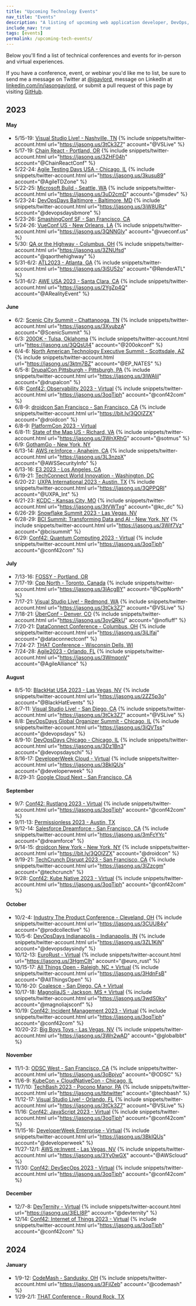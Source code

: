```yaml
---
title: "Upcoming Technology Events"
nav_title: "Events"
description: "A listing of upcoming web application developer, DevOps, and other technology events."
include_nav: true
tags: [events]
permalink: /upcoming-tech-events/
---
```


Below you'll find a list of technical conferences and events for in-person and virtual experiences.

If you have a conference, event, or webinar you'd like me to list, be sure to send me a message on Twitter at [@jgaylord](http://jasong.us/eUDX9v), message on LinkedIn at [linkedin.com/in/jasongaylord](http://jasong.us/linkedin), or submit a pull request of this page by visiting [GitHub](https://jasong.us/39JIVEO).

## 2023

#### May
- 5/15-19: [Visual Studio Live! - Nashville, TN](https://jasong.us/3ZPK46L)  {% include snippets/twitter-account.html url="https://jasong.us/3tCk3Z7" account="@VSLive" %}
- 5/17-19: [Chain React - Portland, OR](https://jasong.us/3XpjmAc)  {% include snippets/twitter-account.html url="https://jasong.us/3ZHF04h" account="@ChainReactConf" %}
- 5/22-24: [Agile Testing Days USA - Chicago, IL](https://jasong.us/3Dh3NAe)  {% include snippets/twitter-account.html url="https://jasong.us/3kusu89" account="@AgileTDZone" %}
- 5/22-25: [Microsoft Build - Seattle, WA](https://jasong.us/3JBUCPF)  {% include snippets/twitter-account.html url="https://jasong.us/3uD2cmD" account="@msdev" %}
- 5/23-24: [DevOpsDays Baltimore - Baltimore, MD](https://jasong.us/3koxV8u)  {% include snippets/twitter-account.html url="https://jasong.us/3iW8URz" account="@devopsdaysbmore" %}
- 5/23-26: [SmashingConf SF - San Francisco, CA](https://jasong.us/3wf0RCt)
- 5/24-26: [VueConf US - New Orleans, LA](https://jasong.us/3MIkXMl)  {% include snippets/twitter-account.html url="https://jasong.us/3QNNGly" account="@vueconf.us" %}
- 5/30: [QA or the Highway - Columbus, OH](https://jasong.us/3WvKvAk)  {% include snippets/twitter-account.html url="https://jasong.us/3ZNUfsd" account="@qaorthehighway" %}
- 5/31-6/2: [ATL2023 - Atlanta, GA](https://jasong.us/3MEhiz8)  {% include snippets/twitter-account.html url="https://jasong.us/3iSU52o" account="@RenderATL" %}
- 5/31-6/2: [AWE USA 2023 - Santa Clara, CA](https://jasong.us/3CWKWwo)  {% include snippets/twitter-account.html url="https://jasong.us/2YgZp4Q" account="@ARealityEvent" %}

#### June
- 6/2: [Scenic City Summit - Chattanooga, TN](https://jasong.us/3wdlPBF)  {% include snippets/twitter-account.html url="https://jasong.us/3XyubzA" account="@ScenicSummit" %}
- 6/3: [200OK - Tulsa, Oklahoma](https://jasong.us/35KCdjq)  {% include snippets/twitter-account.html url="https://jasong.us/3QQsUl4" account="@200okconf" %}
- 6/4-6: [North American Technology Executive Summit - Scottsdale, AZ](https://jasong.us/3XJ8vka)  {% include snippets/twitter-account.html url="https://jasong.us/3ktm7BZ" account="@EP_NATES" %}
- 6/5-8: [DrupalCon Pittsburgh - Pittsburgh, PA](https://jasong.us/3Hjs1i5)  {% include snippets/twitter-account.html url="https://jasong.us/3IWAIjl" account="@drupalcon" %}
- 6/8: [Conf42: Observability 2023 - Virtual](https://jasong.us/3QYEo6f)  {% include snippets/twitter-account.html url="https://jasong.us/3oqTiph" account="@conf42com" %}
- 6/8-9: [droidcon San Francisco - San Francisco, CA](https://jasong.us/3ZS1Hmu)  {% include snippets/twitter-account.html url="https://bit.ly/3QOlZZX" account="@droidcon" %}
- 6/8-9: [PlatformCon 2023 - Virtual](https://jasong.us/3XF8m1l)
- 6/8-11: [State of the Map US - Richard, VA](https://jasong.us/3IYs9og)  {% include snippets/twitter-account.html url="https://jasong.us/3WnXRhG" account="@sotmus" %}
- 6/9: [GothamGo - New York, NY](https://jasong.us/3DnL8Fp)
- 6/13-14: [AWS re:Inforce - Anaheim, CA](https://jasong.us/3SVYNKl)  {% include snippets/twitter-account.html url="https://jasong.us/3L3nzpX" account="@AWSSecurityInfo" %}
- 6/13-16: [E3 2023 - Los Angeles, CA](https://jasong.us/3XmAOFf)
- 6/19-21: [TechConnect World Innovation - Washington, DC](https://jasong.us/3GLiHlu)
- 6/20-22: [UXPA International 2023 - Austin, TX](https://jasong.us/3WmpAPV)  {% include snippets/twitter-account.html url="https://jasong.us/3QPPQRI" account="@UXPA_Int" %}
- 6/21-23: [KCDC - Kansas City, MO](https://jasong.us/36a7Xyy)  {% include snippets/twitter-account.html url="https://jasong.us/3tVWTxg" account="@kc_dc" %}
- 6/26-29: [Snowflake Summit 2023 - Las Vegas, NV](https://jasong.us/3iXk1tv)
- 6/28-29: [BCI Summit: Transforming Data and AI - New York, NY](https://jasong.us/3XluUnT)  {% include snippets/twitter-account.html url="https://jasong.us/3Wif7Vz" account="@bcisummit" %}
- 6/29: [Conf42: Quantum Computing 2023 - Virtual](https://jasong.us/3WnZnAo)  {% include snippets/twitter-account.html url="https://jasong.us/3oqTiph" account="@conf42com" %}

#### July
- 7/13-16: [FOSSY - Portland, OR](https://jasong.us/3ZO1MY1)
- 7/17-19: [Cpp North - Toronto, Canada](https://jasong.us/3IAcgBY)  {% include snippets/twitter-account.html url="https://jasong.us/3IAcgBY" account="@CppNorth" %}
- 7/17-21: [Visual Studio Live! - Redmond, WA](https://jasong.us/3XeUWJz)  {% include snippets/twitter-account.html url="https://jasong.us/3tCk3Z7" account="@VSLive" %}
- 7/18-21: [ÜberConf - Denver, CO](https://jasong.us/3pQkhe8)  {% include snippets/twitter-account.html url="https://jasong.us/3oyQRkU" account="@nofluff" %}
- 7/20-21: [DataConnect Conference - Columbus, OH](https://jasong.us/3XoATZi)  {% include snippets/twitter-account.html url="https://jasong.us/3iLIfai" account="@dataconnectconf" %}
- 7/24-27: [THAT Conference - Wisconsin Dells, WI](https://thatconference.com)
- 7/24-28: [Agile2023 - Orlando, FL](https://jasong.us/3XJCVmA)  {% include snippets/twitter-account.html url="https://jasong.us/3WmqonV" account="@AgileAlliance" %}

#### August
- 8/5-10: [BlackHat USA 2023 - Las Vegas, NV](https://jasong.us/3EyCPFg)  {% include snippets/twitter-account.html url="https://jasong.us/2ZZ5p3o" account="@BlackHatEvents" %}
- 8/7-11: [Visual Studio Live! - San Diego, CA](https://jasong.us/3ZPBqF6)  {% include snippets/twitter-account.html url="https://jasong.us/3tCk3Z7" account="@VSLive" %}
- 8/8: [DevOpsDays Global Organizer Summit - Chicago, IL](https://jasong.us/3HfVGIM)  {% include snippets/twitter-account.html url="https://jasong.us/3iQVTss" account="@devopsdays" %}
- 8/9-10: [DevOpsDays Chicago - Chicago, IL](https://jasong.us/3Xn1UMJ)  {% include snippets/twitter-account.html url="https://jasong.us/3Dz1Bn3" account="@devopsdayschi" %}
- 8/16-17: [DeveloperWeek Cloud - Virtual](https://jasong.us/3kgk8gS)  {% include snippets/twitter-account.html url="https://jasong.us/3BkIQUs" account="@developerweek" %}
- 8/29-31: [Google Cloud Next - San Francisco, CA](https://jasong.us/3imABQt)

#### September
- 9/7: [Conf42: Rustlang 2023 - Virtual](https://jasong.us/3QPLidQ)  {% include snippets/twitter-account.html url="https://jasong.us/3oqTiph" account="@conf42com" %}
- 9/11-13: [Permissionless 2023 - Austin, TX](https://jasong.us/3H0lbwC)
- 9/12-14: [Salesforce Dreamforce - San Francisco, CA](https://jasong.us/3yk3Fzp)  {% include snippets/twitter-account.html url="https://jasong.us/3mFcYYc" account="@dreamforce" %}
- 9/14-15: [droidcon New York - New York, NY](https://jasong.us/3wgOLZG)  {% include snippets/twitter-account.html url="https://bit.ly/3QOlZZX" account="@droidcon" %}
- 9/19-21: [TechCrunch Disrupt 2023 - San Francisco, CA](https://jasong.us/3XLwkYT)  {% include snippets/twitter-account.html url="https://jasong.us/3IZzcgm" account="@techcrunch" %}
- 9/28: [Conf42: Kube Native 2023 - Virtual](https://jasong.us/3Hg18v9)  {% include snippets/twitter-account.html url="https://jasong.us/3oqTiph" account="@conf42com" %}

#### October
- 10/2-4: [Industry The Product Conference - Cleveland, OH](https://jasong.us/3GRmuxC)  {% include snippets/twitter-account.html url="https://jasong.us/3CUU84v" account="@prodcollective" %}
- 10/5-6: [DevOpsDays Indianapolis - Indianapolis, IN](https://jasong.us/3ZHarf7)  {% include snippets/twitter-account.html url="https://jasong.us/3ZL1KjN" account="@devopsdaysindy" %}
- 10/12-13: [EuroRust - Virtual](https://jasong.us/3QUgx7W)  {% include snippets/twitter-account.html url="https://jasong.us/3HgmCIh" account="@euro_rust" %}
- 10/15-17: [All Things Open - Raleigh, NC + Virtual](https://jasong.us/3XAaXK4)  {% include snippets/twitter-account.html url="https://jasong.us/3HdnFsB" account="@AllThingsOpen" %}
- 10/16-20: [Coalesce - San Diego, CA + Virtual](https://jasong.us/3wgPava)
- 10/17-18: [MagnoliaJS - Jackson, MS + Virtual](https://jasong.us/3IWHdmf)  {% include snippets/twitter-account.html url="https://jasong.us/3wdS0kv" account="@magnoliajsconf" %}
- 10/19: [Conf42: Incident Management 2023 - Virtual](https://jasong.us/3XG9Vfl)  {% include snippets/twitter-account.html url="https://jasong.us/3oqTiph" account="@conf42com" %}
- 10/20-22: [Big Boys Toys - Las Vegas, NV](https://jasong.us/3kqP1CD)  {% include snippets/twitter-account.html url="https://jasong.us/3Wn2wAD" account="@globalbbt" %}

#### November
- 11/1-3: [ODSC West - San Francisco, CA](https://jasong.us/3mrh6Hh)  {% include snippets/twitter-account.html url="https://jasong.us/3oBpjvo" account="@ODSC" %}
- 11/6-9: [KubeCon + CloudNativeCon - Chicago, IL](https://jasong.us/3XoWbFY)
- 11/7/10: [TechBash 2023 - Pocono Manor, PA](http://jasong.us/tb)  {% include snippets/twitter-account.html url="https://jasong.us/tbtwitter" account="@techbash" %}
- 11/12-17: [Visual Studio Live! - Orlando, FL](https://jasong.us/3JqkCP3)  {% include snippets/twitter-account.html url="https://jasong.us/3tCk3Z7" account="@VSLive" %}
- 11/16: [Conf42: JavaScript 2023 - Virtual](https://jasong.us/3Woy8Wr)  {% include snippets/twitter-account.html url="https://jasong.us/3oqTiph" account="@conf42com" %}
- 11/15-16: [DeveloperWeek Enterprise - Virtual](https://jasong.us/3AdQwqb)  {% include snippets/twitter-account.html url="https://jasong.us/3BkIQUs" account="@developerweek" %}
- 11/27-12/1: [AWS re:Invent - Las Vegas, NV](https://jasong.us/36bVXJf)  {% include snippets/twitter-account.html url="https://jasong.us/3Yy0wGX" account="@AWScloud" %}
- 11/30: [Conf42: DevSecOps 2023 - Virtual](https://jasong.us/3ZMl4gA)  {% include snippets/twitter-account.html url="https://jasong.us/3oqTiph" account="@conf42com" %}

#### December
- 12/7-8: [DevTernity - Virtual](https://jasong.us/3Ey3qC9)  {% include snippets/twitter-account.html url="https://jasong.us/3lELI8P" account="@devternity" %}
- 12/14: [Conf42: Internet of Things 2023 - Virtual](https://jasong.us/3XFaPc3)  {% include snippets/twitter-account.html url="https://jasong.us/3oqTiph" account="@conf42com" %}

## 2024

#### January
- 1/9-12: [CodeMash - Sandusky, OH](https://jasong.us/codemash)  {% include snippets/twitter-account.html url="https://jasong.us/3FjlZeb" account="@codemash" %}
- 1/29-2/1: [THAT Conference - Round Rock, TX](https://jasong.us/3FpHwnc)